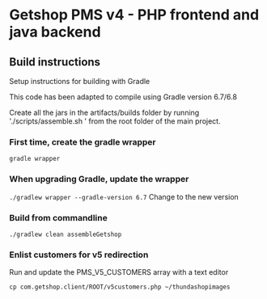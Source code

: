# Getshop PMS v4  - PHP frontend and java backend

## Build instructions

Setup instructions for building with Gradle

This code has been adapted to compile using Gradle version 6.7/6.8

Create all the jars in the artifacts/builds folder by running './scripts/assemble.sh <version-name>' from the root folder of the main project.

### First time, create the gradle wrapper

`gradle wrapper`

### When upgrading Gradle, update the wrapper

`./gradlew wrapper --gradle-version 6.7` Change to the new version

### Build from commandline

`./gradlew clean assembleGetshop`

### Enlist customers for v5 redirection

Run and update the PMS_V5_CUSTOMERS array with a text editor

 `cp com.getshop.client/ROOT/v5customers.php ~/thundashopimages`
